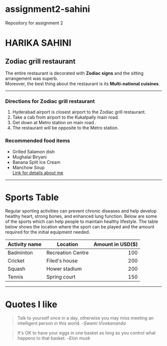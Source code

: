 # assignment2-sahini
Repository for assignment 2
# HARIKA SAHINI
## Zodiac grill restaurant
 The entire restaurant is decorated with **Zodiac signs** and the sitting arrangement was superb.<br> Moreover, the best thing about the restaurant is its **Multi-national cuisines**.

 ---

 ### Directions for Zodiac grill restaurant
 1. Hyderabad airport is closest airport to the Zodiac grill restaurant.
 2. Take a cab from airport to the Kukatpally main road.
 3. Get down at Metro station on main road .
 4. The restaurant will be opposite to the Metro station.
 ### Recommended food items
 * Grilled Salamon dish
 * Mughalai Biryani
 * Banana Split Ice Cream
 * Manchow Soup<br>
 [Link for details about me](https://github.com/harikasahini/assignment2-sahini/blob/main/AboutMe.md)

 ---

 # Sports Table
Regular sporting activities can prevent chronic diseases and help develop healthy heart, strong bones, and enhanced lung function. Below are some of the sports which can help people to maintain healthy lifestyle. The table below shows the location where the sport can be played and the amount required for the initial equipment needed.

| Activity name | Location | Amount in USD($) |
| --- | --- | ---: |
| Badminton | Recreation Centre | 100 |
| Cricket | Filed's house | 200 |
| Squash | Hower stadium | 200 |
| Tennis | Spring court | 150 |

---

# Quotes I like

>Talk to yourself once in a day, otherwise you may miss meeting an intelligent person in this world. -*Swami Vivekananda*

>It's OK to have your eggs in one basket as long as you control what happens to that basket. -*Elon musk*
